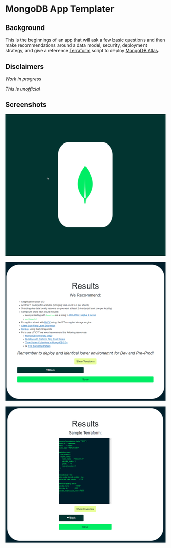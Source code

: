 # MongoDB App Templater

## Background
This is the beginnings of an app that will ask a few basic questions and then make recommendations around a data model, security, deployment strategy, and give a reference [Terraform](https://www.terraform.io/) script to deploy [MongoDB Atlas](https://www.mongodb.com/cloud).

## Disclaimers
_Work in progress_

_This is unofficial_

## Screenshots
![](SS/ss_01.gif)

![](SS/ss_02.png)

![](SS/ss_03.png)
